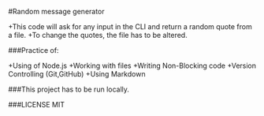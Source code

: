 #Random message generator

+This code will ask for any input in the CLI and return a random quote from a file.
+To change the quotes, the file has to be altered.

###Practice of:

+Using of Node.js
+Working with files 
+Writing Non-Blocking code
+Version Controlling (Git,GitHub)
+Using Markdown

###This project has to be run locally.

###LICENSE MIT


